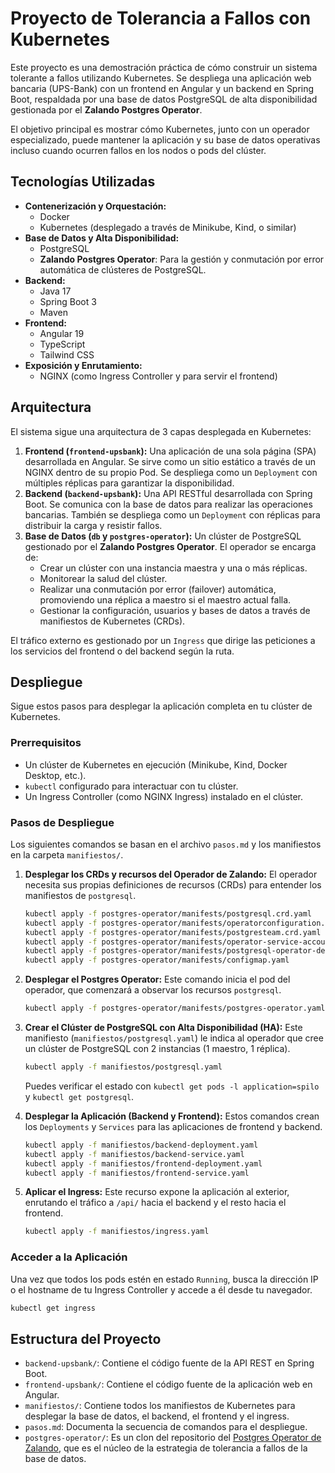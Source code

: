 # Proyecto de Tolerancia a Fallos con Kubernetes

Este proyecto es una demostración práctica de cómo construir un sistema tolerante a fallos utilizando Kubernetes. Se despliega una aplicación web bancaria (UPS-Bank) con un frontend en Angular y un backend en Spring Boot, respaldada por una base de datos PostgreSQL de alta disponibilidad gestionada por el **Zalando Postgres Operator**.

El objetivo principal es mostrar cómo Kubernetes, junto con un operador especializado, puede mantener la aplicación y su base de datos operativas incluso cuando ocurren fallos en los nodos o pods del clúster.

## Tecnologías Utilizadas

- **Contenerización y Orquestación:**
  - Docker
  - Kubernetes (desplegado a través de Minikube, Kind, o similar)
- **Base de Datos y Alta Disponibilidad:**
  - PostgreSQL
  - **Zalando Postgres Operator**: Para la gestión y conmutación por error automática de clústeres de PostgreSQL.
- **Backend:**
  - Java 17
  - Spring Boot 3
  - Maven
- **Frontend:**
  - Angular 19
  - TypeScript
  - Tailwind CSS
- **Exposición y Enrutamiento:**
  - NGINX (como Ingress Controller y para servir el frontend)

## Arquitectura

El sistema sigue una arquitectura de 3 capas desplegada en Kubernetes:

1.  **Frontend (`frontend-upsbank`):** Una aplicación de una sola página (SPA) desarrollada en Angular. Se sirve como un sitio estático a través de un NGINX dentro de su propio Pod. Se despliega como un `Deployment` con múltiples réplicas para garantizar la disponibilidad.
2.  **Backend (`backend-upsbank`):** Una API RESTful desarrollada con Spring Boot. Se comunica con la base de datos para realizar las operaciones bancarias. También se despliega como un `Deployment` con réplicas para distribuir la carga y resistir fallos.
3.  **Base de Datos (`db` y `postgres-operator`):** Un clúster de PostgreSQL gestionado por el **Zalando Postgres Operator**. El operador se encarga de:
    - Crear un clúster con una instancia maestra y una o más réplicas.
    - Monitorear la salud del clúster.
    - Realizar una conmutación por error (failover) automática, promoviendo una réplica a maestro si el maestro actual falla.
    - Gestionar la configuración, usuarios y bases de datos a través de manifiestos de Kubernetes (CRDs).

El tráfico externo es gestionado por un `Ingress` que dirige las peticiones a los servicios del frontend o del backend según la ruta.

## Despliegue

Sigue estos pasos para desplegar la aplicación completa en tu clúster de Kubernetes.

### Prerrequisitos

- Un clúster de Kubernetes en ejecución (Minikube, Kind, Docker Desktop, etc.).
- `kubectl` configurado para interactuar con tu clúster.
- Un Ingress Controller (como NGINX Ingress) instalado en el clúster.

### Pasos de Despliegue

Los siguientes comandos se basan en el archivo `pasos.md` y los manifiestos en la carpeta `manifiestos/`.

1.  **Desplegar los CRDs y recursos del Operador de Zalando:**
    El operador necesita sus propias definiciones de recursos (CRDs) para entender los manifiestos de `postgresql`.

    ```bash
    kubectl apply -f postgres-operator/manifests/postgresql.crd.yaml
    kubectl apply -f postgres-operator/manifests/operatorconfiguration.crd.yaml
    kubectl apply -f postgres-operator/manifests/postgresteam.crd.yaml
    kubectl apply -f postgres-operator/manifests/operator-service-account-rbac.yaml
    kubectl apply -f postgres-operator/manifests/postgresql-operator-default-configuration.yaml
    kubectl apply -f postgres-operator/manifests/configmap.yaml
    ```

2.  **Desplegar el Postgres Operator:**
    Este comando inicia el pod del operador, que comenzará a observar los recursos `postgresql`.

    ```bash
    kubectl apply -f postgres-operator/manifests/postgres-operator.yaml
    ```

3.  **Crear el Clúster de PostgreSQL con Alta Disponibilidad (HA):**
    Este manifiesto (`manifiestos/postgresql.yaml`) le indica al operador que cree un clúster de PostgreSQL con 2 instancias (1 maestro, 1 réplica).

    ```bash
    kubectl apply -f manifiestos/postgresql.yaml
    ```
    Puedes verificar el estado con `kubectl get pods -l application=spilo` y `kubectl get postgresql`.

4.  **Desplegar la Aplicación (Backend y Frontend):**
    Estos comandos crean los `Deployments` y `Services` para las aplicaciones de frontend y backend.

    ```bash
    kubectl apply -f manifiestos/backend-deployment.yaml
    kubectl apply -f manifiestos/backend-service.yaml
    kubectl apply -f manifiestos/frontend-deployment.yaml
    kubectl apply -f manifiestos/frontend-service.yaml
    ```

5.  **Aplicar el Ingress:**
    Este recurso expone la aplicación al exterior, enrutando el tráfico a `/api/` hacia el backend y el resto hacia el frontend.

    ```bash
    kubectl apply -f manifiestos/ingress.yaml
    ```

### Acceder a la Aplicación

Una vez que todos los pods estén en estado `Running`, busca la dirección IP o el hostname de tu Ingress Controller y accede a él desde tu navegador.

```bash
kubectl get ingress
```

## Estructura del Proyecto

-   `backend-upsbank/`: Contiene el código fuente de la API REST en Spring Boot.
-   `frontend-upsbank/`: Contiene el código fuente de la aplicación web en Angular.
-   `manifiestos/`: Contiene todos los manifiestos de Kubernetes para desplegar la base de datos, el backend, el frontend y el ingress.
-   `pasos.md`: Documenta la secuencia de comandos para el despliegue.
-   `postgres-operator/`: Es un clon del repositorio del [Postgres Operator de Zalando](https://github.com/zalando/postgres-operator), que es el núcleo de la estrategia de tolerancia a fallos de la base de datos.
